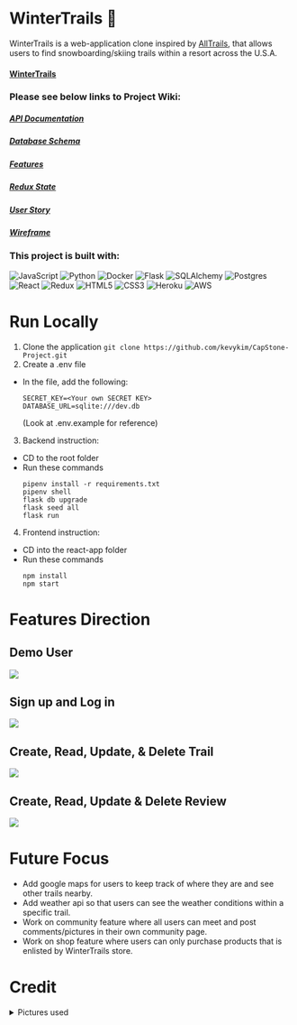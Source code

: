 # WinterTrails 🗻

WinterTrails is a web-application clone inspired by [AllTrails](https://www.alltrails.com/), that allows users to find snowboarding/skiing trails within a resort across the U.S.A.

####  [WinterTrails](https://winter-trails-capstone.herokuapp.com/)

### Please see below links to Project Wiki:
##### [API Documentation](https://github.com/kevykim/CapStone-Project/wiki/API-Documentation)
##### [Database Schema](https://github.com/kevykim/CapStone-Project/wiki/DB-Schema)
##### [Features](https://github.com/kevykim/CapStone-Project/wiki/Features)
##### [Redux State](https://github.com/kevykim/CapStone-Project/wiki/Redux-State)
##### [User Story](https://github.com/kevykim/CapStone-Project/wiki/User-Stories)
##### [Wireframe](https://github.com/kevykim/CapStone-Project/wiki/Wireframes)



### This project is built with:

![JavaScript](https://img.shields.io/badge/javascript-%23323330.svg?style=for-the-badge&logo=javascript&logoColor=%23F7DF1E)
![Python](https://img.shields.io/badge/python-3670A0?style=for-the-badge&logo=python&logoColor=ffdd54)
![Docker](https://img.shields.io/badge/docker-%230db7ed.svg?style=for-the-badge&logo=docker&logoColor=white)
![Flask](https://img.shields.io/badge/flask-%23000.svg?style=for-the-badge&logo=flask&logoColor=white)
![SQLAlchemy](https://img.shields.io/badge/-SQLAlchemy-orange?style=for-the-badge)
![Postgres](https://img.shields.io/badge/postgres-%23316192.svg?style=for-the-badge&logo=postgresql&logoColor=white)
![React](https://img.shields.io/badge/react-%2320232a.svg?style=for-the-badge&logo=react&logoColor=%2361DAFB)
![Redux](https://img.shields.io/badge/redux-%23593d88.svg?style=for-the-badge&logo=redux&logoColor=white)
![HTML5](https://img.shields.io/badge/html5-%23E34F26.svg?style=for-the-badge&logo=html5&logoColor=white)
![CSS3](https://img.shields.io/badge/css3-%231572B6.svg?style=for-the-badge&logo=css3&logoColor=white)
![Heroku](https://img.shields.io/badge/heroku-%23430098.svg?style=for-the-badge&logo=heroku&logoColor=white)
![AWS](https://img.shields.io/badge/AWS-%23FF9900.svg?style=for-the-badge&logo=amazon-aws&logoColor=white)

# Run Locally
1. Clone the application
``` git clone https://github.com/kevykim/CapStone-Project.git ```
2. Create a .env file
- In the file, add the following:
    ```
    SECRET_KEY=<Your own SECRET KEY>
    DATABASE_URL=sqlite:///dev.db
    ```
    (Look at .env.example for reference)
3. Backend instruction:
- CD to the root folder 
- Run these commands
    ```
    pipenv install -r requirements.txt
    pipenv shell
    flask db upgrade
    flask seed all
    flask run
    ```
4. Frontend instruction:
- CD into the react-app folder
- Run these commands
    ```
    npm install
    npm start
    ```

# Features Direction
## Demo User
<img src='https://i.imgur.com/JbiNyE2.gif'/>

## Sign up and Log in
<img src='https://i.imgur.com/0OWGRrd.gif'/>

## Create, Read, Update, & Delete Trail
<img src='https://i.imgur.com/ldyah58.gif'>

## Create, Read, Update & Delete Review
<img src='https://i.imgur.com/5XjUnF1.gif'>

# Future Focus
- Add google maps for users to keep track of where they are and see other trails nearby.
- Add weather api so that users can see the weather conditions within a specific trail.
- Work on community feature where all users can meet and post comments/pictures in their own community page.
- Work on shop feature where users can only purchase products that is enlisted by WinterTrails store. 

# Credit
<details>
<summary>Pictures used</summary> 

https://cms.rideboreal.com/sites/boreal/files/inline-images/Boreal%20Trail%20Map.jpg

https://static.evo.com/content/travel-guides/tahoe/heavenly/heavenly_trailmap.jpg

https://static.evo.com/content/travel-guides/ca/mammoth/mammoth_wintertrailmap_frontside.jpg

https://static.evo.com/content/travel-guides/ca/bigbear/17_map-1.png

https://res.cloudinary.com/liftopia/image/upload/c_fit,d_defaults:default_logo_1.png,f_auto,h_980,q_auto,w_980/v1/production/trail_maps/d05e41c2b8d2114c7a98a1a0154f38c5.jpg

https://www.pngkit.com/png/full/128-1280585_user-icon-fa-fa-user-circle.png

https://upload.wikimedia.org/wikipedia/commons/thumb/5/55/Boreal_Mountain_Resort_-_panoramio.jpg/1200px-Boreal_Mountain_Resort_-_panoramio.jpg

https://wanderjobs.com/wp-content/uploads/2019/08/Heavenly-2.jpg

https://freeskier.com/wp-content/uploads/2017/02/Mammoth1_Social.jpg

https://www.mtnscoop.com/media/images/2018/12/Big-Bear-Mountain-1024x478.jpg

https://dangerouscupcakelifestyle.com/wp-content/uploads/2019/01/skiing1.jpg

https://www.nationsonline.org/maps/USA/California_map.jpg

https://www.outsideonline.com/wp-content/uploads/2019/02/21/snowboard-instructor-fail_s.jpg

https://encrypted-tbn0.gstatic.com/images?q=tbn:ANd9GcRPa4_Kyvffe_glSxOxK6jNM54hOHPHxuXAso_XuTVQ2c1tO59glVHLXyFbTvx68Q6Veqs&usqp=CAU

https://www.wheredoitakethekids.com/wp-content/uploads/2019/12/borealMountain-13-scaled.jpg

https://whitebookski.com/wp-content/uploads/2017/04/shred-2.jpg

https://cdn.sierrasun.com/wp-content/uploads/sites/4/2016/08/SS_SS200910911129994AR.jpg

https://www.babyquip.com/blog/wp-content/uploads/2020/01/heavenly-16.jpg

https://img.theepochtimes.com/assets/uploads/2021/03/14/son.jpg

https://images.squarespace-cdn.com/content/v1/5f379d0d4c13b4408dddc875/1598773748886-667UP3XZH04ZQNHB06VT/heavenly-ski-resort-lake-tahoe-usa-02.jpg

https://mytahoeskicabin.com/wp-content/uploads/sites/4/2015/05/tahoe-ski-cabin-activities-heavenly-mountain-resort.jpg

https://cache.undercovertourist.com/blog/2019/04/0419-heavenly-gondola-view-768x512.jpg

https://s3-media0.fl.yelpcdn.com/bphoto/WZc1tl0yxOvc1t5mzXebGQ/o.jpg

https://s3-media0.fl.yelpcdn.com/bphoto/usBuL4ltcIVSdkAdJE72sA/o.jpg

https://s3-media0.fl.yelpcdn.com/bphoto/2-meqoylLHUj72tb3rhpyA/o.jpg

https://www.athletesinsight.com/wp-content/uploads/2018/02/DSC01031-2-1024x683.jpg

https://upload.wikimedia.org/wikipedia/commons/thumb/5/55/Boreal_Mountain_Resort_-_panoramio.jpg/1200px-Boreal_Mountain_Resort_-_panoramio.jpg

https://www.athletesinsight.com/wp-content/uploads/2018/02/DSC01027-2-1024x683.jpg

https://d6qyz3em3b312.cloudfront.net/upload/images/media/2012/01/10/5470668716_572860471a_b.2048x1024.jpg

https://s3-media0.fl.yelpcdn.com/bphoto/VcLrnqaUSpeGH35ry4sSXw/o.jpg

https://s3-media0.fl.yelpcdn.com/bphoto/uM9jucwJH6SfhVr-_6di9Q/o.jpg

https://fox40.com/wp-content/uploads/sites/13/2021/10/boreal.jpg

https://s3-media0.fl.yelpcdn.com/bphoto/8BjsoIFWF25Ve7ov_Dl2tg/o.jpg

https://cdn.sierrasun.com/wp-content/uploads/sites/4/2017/11/BorealOpener-SSU-111017-1.jpg

https://whitebookski.com/wp-content/uploads/2017/04/getting-to-boreal.jpg

https://snowboardmag.com/wp-content/uploads/2014/11/bear-mountain-snow-summit-opening-day.jpg

https://media.tacdn.com/media/attractions-splice-spp-674x446/07/2a/5f/63.jpg

https://offloadmedia.feverup.com/secretlosangeles.com/wp-content/uploads/2021/01/23204050/133589607_883949509034939_190740308602357817_n-1024x682.jpg

https://psia-w.org/new/wp-content/uploads/2017/03/IMG_5805.jpg

https://www.tripsavvy.com/thmb/a16PhyBgUXDF18RzL3zZQdfJ9dc=/1500x0/filters:no_upscale():max_bytes(150000):strip_icc()/MountainHighFlickrGrahamCC2-0-56a3e74c5f9b58b7d0d45fd7-59c2987a0d327a001146e3e0.jpg

https://www.wikihow.com/images_en/thumb/9/94/Snowboard-Step-15-preview.jpg/550px-Snowboard-Step-15-preview.jpg

https://uploads.tapatalk-cdn.com/20170113/b60f52add2db4aa9bcbb33ede8454b63.jpg

https://www.snocountry.com/images/easyblog_articles/3808/b2ap3_thumbnail_Mt-High-Terrain.jpg

https://media.defense.gov/2010/Jan/29/212296/-1/-1/0/100129-M-3459B-003.jpg

https://s3-media0.fl.yelpcdn.com/bphoto/08Ksa114xzFkPUJ_RS20lQ/o.jpg

https://upload.wikimedia.org/wikipedia/commons/1/17/BorealSkiCA.jpg

https://whitebookski.com/wp-content/uploads/2017/04/shred-2.jpg

https://png.pngtree.com/png-vector/20190729/ourlarge/pngtree-mountains-nature-outdoor-sun-hiking-flat-color-icon-vector-png-image_1622135.jpg






https://dynamic-media-cdn.tripadvisor.com/media/photo-o/11/b6/9c/d7/new-year-s-eve-skiing.jpg?w=1200&h=-1&s=1

https://d3ne5s9fv9p81l.cloudfront.net/public/wt/ac/58/20191219070340113759839.jpg?imageView2/2/format/auto

https://www.bigbear.com/imager/s3_us-west-1_amazonaws_com/big-bear/images/old-site-images/Winter-Activities_bc0d2157d501d4729a3d5631708a6b2e.jpg


https://www.bigbear.com/imager/files_idss_com/C347/9805d1cb-5037-45d6-a8c4-da836fa31ad0_cf127ca3a98712e9d52213b1386347a9.jpg

https://static.evo.com/content/travel-guides/ca/bigbear/bmjoesexton-1.jpg

https://www.destinationbigbear.com/blog/wp-content/uploads/2015/02/trouble-on-the-slopes.jpg

https://snowbrains.com/wp-content/uploads/2022/03/SCR-20220323-l41.jpeg





https://cdn4.iconfinder.com/data/icons/avatars-xmas-giveaway/128/hipster_beard_male_man-512.png

https://cdn4.iconfinder.com/data/icons/avatars-xmas-giveaway/128/female_woman_avatar_portrait-512.png

https://cdn4.iconfinder.com/data/icons/avatars-xmas-giveaway/128/afro_man_male_avatar-512.png

https://cdn4.iconfinder.com/data/icons/avatars-xmas-giveaway/128/man_male_avatar_portrait-512.png

https://cdn4.iconfinder.com/data/icons/avatars-xmas-giveaway/128/boy_male_avatar_portrait-512.png

https://cdn4.iconfinder.com/data/icons/avatars-xmas-giveaway/128/female_woman_avatar_portrait_1-512.png

https://cdn4.iconfinder.com/data/icons/avatars-xmas-giveaway/128/indian_man_male_person-512.png

https://cdn4.iconfinder.com/data/icons/avatars-xmas-giveaway/128/old_man_male_portrait-512.png

https://cdn4.iconfinder.com/data/icons/avatars-xmas-giveaway/128/punk_man_person_avatar-512.png

https://cdn4.iconfinder.com/data/icons/avatars-xmas-giveaway/128/boy_person_avatar_kid-512.png















</details>